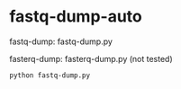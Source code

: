 # fastq-dump-auto


fastq-dump: fastq-dump.py

fasterq-dump: fasterq-dump.py (not tested)




```python fastq-dump.py```
